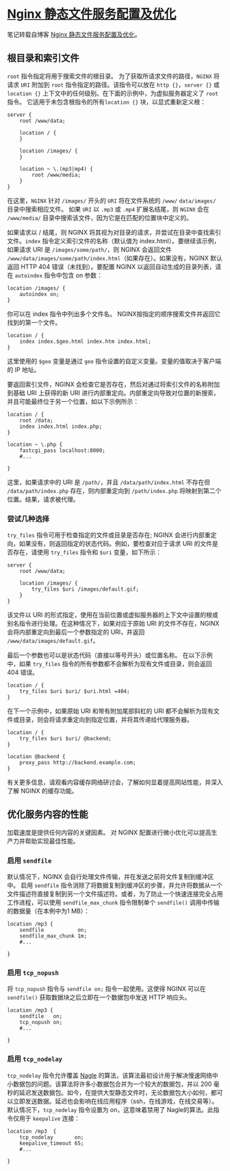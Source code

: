 # [Nginx 静态文件服务配置及优化](https://segmentfault.com/a/1190000019276954 "Nginx 静态文件服务配置及优化") #
笔记转载自博客 [Nginx 静态文件服务配置及优化](https://segmentfault.com/a/1190000019276954 "Nginx 静态文件服务配置及优化")。

## 根目录和索引文件 ##
`root` 指令指定将用于搜索文件的根目录。 为了获取所请求文件的路径，`NGINX` 将请求 `URI` 附加到 `root` 指令指定的路径。该指令可以放在 `http {}`，`server {}` 或 `location {}` 上下文中的任何级别。在下面的示例中，为虚拟服务器定义了 `root` 指令。 它适用于未包含根指令的所有`location {}` 块，以显式重新定义根：

	server {
	    root /www/data;
	
	    location / {
	    }
	
	    location /images/ {
	    }
	
	    location ~ \.(mp3|mp4) {
	        root /www/media;
	    }
	}

在这里，`NGINX` 针对 `/images/` 开头的 `URI` 将在文件系统的 `/www/` `data/images/` 目录中搜索相应文件。 如果 `URI` 以 `.mp3` 或 `.mp4` 扩展名结尾，则 `NGINX` 会在 `/www/media/` 目录中搜索该文件，因为它是在匹配的位置块中定义的。

如果请求以 / 结尾，则 NGINX 将其视为对目录的请求，并尝试在目录中查找索引文件。`index` 指令定义索引文件的名称（默认值为 index.html）。要继续该示例，如果请求 URI 是 `/images/some/path/`，则 NGINX 会返回文件 `/www/data/images/some/path/index.html`（如果存在）。如果没有，NGINX 默认返回 HTTP 404 错误（未找到）。要配置 NGINX 以返回自动生成的目录列表，请在 `autoindex` 指令中包含 on 参数：

	location /images/ {
    	autoindex on;
	}

你可以在 index 指令中列出多个文件名。 NGINX按指定的顺序搜索文件并返回它找到的第一个文件。

	location / {
	    index index.$geo.html index.htm index.html;
	}

这里使用的 `$geo` 变量是通过 `geo` 指令设置的自定义变量。变量的值取决于客户端的 IP 地址。

要返回索引文件，NGINX 会检查它是否存在，然后对通过将索引文件的名称附加到基础 URI 上获得的新 URI 进行内部重定向。内部重定向导致对位置的新搜索，并且可能最终位于另一个位置，如以下示例所示：

	location / {
	    root /data;
	    index index.html index.php;
	}
	
	location ~ \.php {
	    fastcgi_pass localhost:8000;
	    #...
	
	}

这里，如果请求中的 URI 是 `/path/`，并且 `/data/path/index.html` 不存在但 `/data/path/index.php` 存在，则内部重定向到 `/path/index.php` 将映射到第二个位置。结果，请求被代理。

### 尝试几种选择 ###
`try_files` 指令可用于检查指定的文件或目录是否存在; NGINX 会进行内部重定向，如果没有，则返回指定的状态代码。例如，要检查对应于请求 URI 的文件是否存在，请使用 `try_files` 指令和 `$uri` 变量，如下所示：

	server {
	    root /www/data;
	
	    location /images/ {
	        try_files $uri /images/default.gif;
	    }
	}

该文件以 URI 的形式指定，使用在当前位置或虚拟服务器的上下文中设置的根或别名指令进行处理。在这种情况下，如果对应于原始 URI 的文件不存在，NGINX 会将内部重定向到最后一个参数指定的 URI，并返回 `/www/data/images/default.gif`。

最后一个参数也可以是状态代码（直接以等号开头）或位置名称。 在以下示例中，如果 `try_files` 指令的所有参数都不会解析为现有文件或目录，则会返回 404 错误。

	location / {
	    try_files $uri $uri/ $uri.html =404;
	}

在下一个示例中，如果原始 URI 和带有附加尾部斜杠的 URI 都不会解析为现有文件或目录，则会将请求重定向到指定位置，并将其传递给代理服务器。

	location / {
	    try_files $uri $uri/ @backend;
	}
	
	location @backend {
	    proxy_pass http://backend.example.com;
	}

有关更多信息，请观看内容缓存网络研讨会，了解如何显着提高网站性能，并深入了解 NGINX 的缓存功能。

## 优化服务内容的性能 ##
加载速度是提供任何内容的关键因素。 对 NGINX 配置进行微小优化可以提高生产力并帮助实现最佳性能。

### 启用 `sendfile` ###
默认情况下，NGINX 会自行处理文件传输，并在发送之前将文件复制到缓冲区中。 启用 `sendfile` 指令消除了将数据复制到缓冲区的步骤，并允许将数据从一个文件描述符直接复制到另一个文件描述符。或者，为了防止一个快速连接完全占用工作进程，可以使用 `sendfile_max_chunk` 指令限制单个 `sendfile()` 调用中传输的数据量（在本例中为1 MB）：

	location /mp3 {
	    sendfile           on;
	    sendfile_max_chunk 1m;
	    #...
	
	}

### 启用 `tcp_nopush` ###
将 `tcp_nopush` 指令与 `sendfile on;` 指令一起使用。这使得 NGINX 可以在 `sendfile()` 获取数据块之后立即在一个数据包中发送 HTTP 响应头。

	location /mp3 {
	    sendfile   on;
	    tcp_nopush on;
	    #...
	
	}

### 启用 `tcp_nodelay` ###
`tcp_nodelay` 指令允许覆盖 [Nagle](https://en.wikipedia.org/wiki/Nagle "Nagle") 的算法，该算法最初设计用于解决慢速网络中小数据包的问题。该算法将许多小数据包合并为一个较大的数据包，并以 200 毫秒的延迟发送数据包。如今，在提供大型静态文件时，无论数据包大小如何，都可以立即发送数据。延迟也会影响在线应用程序（ssh，在线游戏，在线交易等）。默认情况下，`tcp_nodelay` 指令设置为 on，这意味着禁用了 Nagle的算法。此指令仅用于 `keepalive` 连接：

	location /mp3  {
	    tcp_nodelay       on;
	    keepalive_timeout 65;
	    #...
	    
	}






